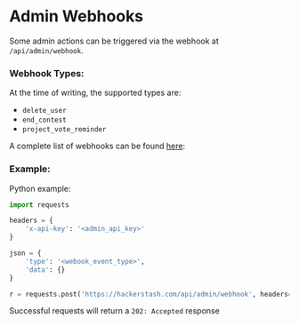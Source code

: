 # Admin Webhooks

Some admin actions can be triggered via the webhook at `/api/admin/webhook`.

### Webhook Types:
At the time of writing, the supported types are:
- `delete_user`
- `end_contest`
- `project_vote_reminder`

A complete list of webhooks can be found [here](https://github.com/hackerstash/hackerstash/blob/master/hackerstash/lib/webhooks/factory.py):

### Example:

Python example:
```python
import requests

headers = {
    'x-api-key': '<admin_api_key>'
}

json = {
    'type': '<webook_event_type>',
    'data': {}
}

r = requests.post('https://hackerstash.com/api/admin/webhook', headers=headers, json=json)
```

Successful requests will return a `202: Accepted` response 